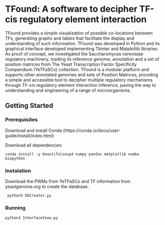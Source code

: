 # TFound: A software to decipher TF-cis regulatory element interaction
<p>TFound provides a simple visualization of possible co-locations between TFs, generating graphs and tables that facilitate the display and understanding of such information. TFound was developed in Python and its graphical interface developed implementing Tkinter and Matplotlib libraries. As proof of concept, we investigated the Saccharomyces cerevisiae regulatory machinery, loading its reference genome, annotation and a set of position matrices from The Yeast Transcription Factor Specificity Compendium (YeTFaSCo) collection. TFound is a modular platform and supports other annotated genomes and sets of Position Matrices, providing a simple and accessible tool to decipher multiple regulatory mechanisms through TF-cis regulatory element interaction inference, paving the way to understanding and engineering of a range of microorganisms.<p>

## Getting Started

### Prerequisites
<p>Download and install Conda (https://conda.io/docs/user-guide/install/index.html)</p>
<p>Download all dependencies:</p>
<pre><code>conda install -y beautifulsoup4 numpy pandas matplotlib numba biopython</code></pre>

### Instalation
<p>Download the PWMs from YeTFaSCo and TF information from yeastgenome.org to create the database:</p>
<pre><code> python3 DbCreator.py</code></pre>

### Running
<pre><code>python3 InterfaceView.py</code></pre>
